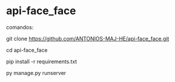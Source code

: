 # api-face_face

comandos:

git clone https://github.com/ANTONIOS-MAJ-HE/api-face_face.git

cd api-face_face

pip install -r requirements.txt

py manage.py runserver
